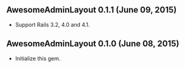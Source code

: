 ## AwesomeAdminLayout 0.1.1 (June 09, 2015) ##

*   Support Rails 3.2, 4.0 and 4.1.


## AwesomeAdminLayout 0.1.0 (June 08, 2015) ##

*   Initialize this gem.
